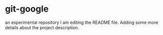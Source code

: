 # git-google
an experimental repository
I am editing the README file. Adding some more details about the project description.

